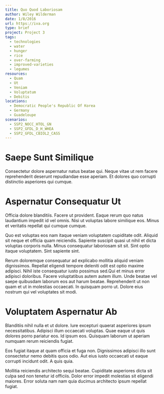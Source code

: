 ```yaml
---
title: Quo Quod Laboriosam
author: Wiley Wilderman
date: 1/8/2016
url: https://iva.org
type: brief
project: Project 3
tags:
  - technologies
  - water
  - hunger
  - rice
  - over-farming
  - improved-varieties
  - legumes
resources:
  - Quam
  - Ut
  - Veniam
  - Voluptatum
  - Debitis
locations:
  - Democratic People's Republic Of Korea
  - Germany
  - Guadeloupe
scenarios:
  - SSP2_NOCC_HTOL_GN
  - SSP2_GFDL_D_H_WHEA
  - SSP2_GFDL_CBIOL2_CASS
---
```

# Saepe Sunt Similique
Consectetur dolore aspernatur natus beatae qui. Neque vitae ut rem facere reprehenderit deserunt repudiandae esse aperiam. Et dolores quo corrupti distinctio asperiores qui cumque.

# Aspernatur Consequatur Ut
Officia dolore blanditiis. Facere ut provident. Eaque rerum quo natus laudantium impedit id vel omnis. Nisi ut voluptas labore similique eos. Minus et veritatis repellat qui cumque cumque.
 Quo est voluptas eos nam itaque veniam voluptatem cupiditate odit. Aliquid sit neque et officia quam reiciendis. Sapiente suscipit quasi ut nihil et dicta voluptas corporis nulla. Minus consequatur laboriosam sit sit. Sint optio itaque voluptatem. Sint sapiente sint.
 Rerum doloremque consequatur ad explicabo mollitia aliquid veniam dignissimos. Repellat eligendi tempore deleniti odit est optio maxime adipisci. Nihil iste consequatur iusto possimus sed.Qui et minus error adipisci doloribus. Facere voluptatibus autem autem illum. Unde beatae vel saepe quibusdam laborum eos aut harum beatae. Reprehenderit ut non quam et ut in molestias occaecati. In quisquam porro ut. Dolore eius nostrum qui vel voluptates sit modi.

# Voluptatem Aspernatur Ab
Blanditiis nihil nulla et ut dolore. Iure excepturi quaerat asperiores ipsum necessitatibus. Adipisci illum occaecati voluptas. Quae eaque ut quis dolores porro pariatur eos. Id ipsum eos. Quisquam laborum ut aperiam numquam rerum reiciendis fugiat.
 Eos fugiat itaque at quam officia et fuga non. Dignissimos adipisci illo sunt consectetur nemo debitis quos odio. Aut eius iusto occaecati ut eaque corrupti incidunt odit. A quis quia.
 Mollitia reiciendis architecto sequi beatae. Cupiditate asperiores dicta sit culpa sed non tenetur id officiis. Dolor error impedit molestias sit eligendi maiores. Error soluta nam nam quia ducimus architecto ipsum repellat fugiat.
